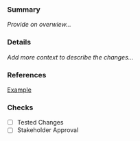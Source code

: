 ### Summary
_Provide on overwiew..._

### Details
_Add more context to describe the changes..._

### References
[Example](www.google.com)

### Checks
- [ ] Tested Changes
- [ ] Stakeholder Approval
